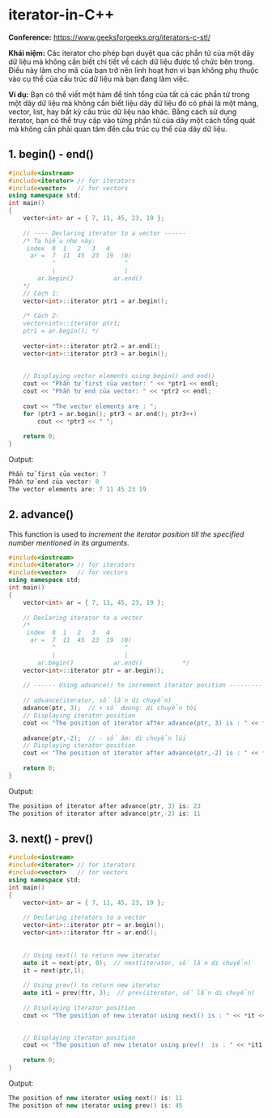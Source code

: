# iterator-in-C++

**Conference:** https://www.geeksforgeeks.org/iterators-c-stl/

**Khái niệm:**
Các iterator cho phép bạn duyệt qua các phần tử của một dãy dữ liệu mà không cần biết chi tiết về cách dữ liệu được tổ chức bên trong. Điều này làm cho mã của bạn trở nên linh hoạt hơn vì bạn không phụ thuộc vào cụ thể của cấu trúc dữ liệu mà bạn đang làm việc.

**Ví dụ:** Bạn có thể viết một hàm để tính tổng của tất cả các phần tử trong một dãy dữ liệu mà không cần biết liệu dãy dữ liệu đó có phải là một mảng, vector, list, hay bất kỳ cấu trúc dữ liệu nào khác. Bằng cách sử dụng iterator, bạn có thể truy cập vào từng phần tử của dãy một cách tổng quát mà không cần phải quan tâm đến cấu trúc cụ thể của dãy dữ liệu.

## 1. begin() - end()
~~~cpp
#include<iostream> 
#include<iterator> // for iterators 
#include<vector>   // for vectors 
using namespace std; 
int main() 
{ 
    vector<int> ar = { 7, 11, 45, 23, 19 };
      
    // ---- Declaring iterator to a vector ------
    /* Ta hiểu như này:
     index  0  1   2   3   4 
      ar =  7  11  45  23  19  (0)
            ^                   ^
            |                   |
        ar.begin()           ar.end()
    */
    // Cách 1:
    vector<int>::iterator ptr1 = ar.begin();
    
    /* Cách 2:
    vector<int>::iterator ptr1;
    ptr1 = ar.begin(); */
      
    vector<int>::iterator ptr2 = ar.end(); 
    vector<int>::iterator ptr3 = ar.begin(); 
      
      
    // Displaying vector elements using begin() and end() 
    cout << "Phần tử first của vector: " << *ptr1 << endl;
    cout << "Phần tử end của vector: " << *ptr2 << endl; 
    
    cout << "The vector elements are : "; 
    for (ptr3 = ar.begin(); ptr3 < ar.end(); ptr3++) 
        cout << *ptr3 << " "; 
      
    return 0;     
} 
~~~
Output:
~~~cpp
Phần tử first của vector: 7
Phần tử end của vector: 0
The vector elements are: 7 11 45 23 19
~~~

## 2.  advance()
This function is used to *increment the iterator position till the specified number mentioned in its arguments*.
~~~cpp
#include<iostream> 
#include<iterator> // for iterators 
#include<vector>   // for vectors 
using namespace std; 
int main() 
{ 
    vector<int> ar = { 7, 11, 45, 23, 19 }; 
      
    // Declaring iterator to a vector
    /*
     index  0  1   2   3   4 
      ar =  7  11  45  23  19  (0)
            ^                   ^
            |                   |
        ar.begin()           ar.end()           */
    vector<int>::iterator ptr = ar.begin(); 
      
    // ------ Using advance() to increment iterator position ---------
    
    // advance(iterator, số lần di chuyển)
    advance(ptr, 3);  // + số dương: di chuyển tới 
    // Displaying iterator position 
    cout << "The position of iterator after advance(ptr, 3) is : " << *ptr << endl;
    
    advance(ptr,-2);  // - số âm: di chuyển lùi
    // Displaying iterator position 
    cout << "The position of iterator after advance(ptr,-2) is : " << *ptr << endl;
       
    return 0; 
} 
~~~
Output:
~~~cpp
The position of iterator after advance(ptr, 3) is: 23
The position of iterator after advance(ptr,-2) is: 11
~~~

## 3. next() - prev()
~~~cpp
#include<iostream> 
#include<iterator> // for iterators 
#include<vector>   // for vectors 
using namespace std; 
int main() 
{ 
    vector<int> ar = { 7, 11, 45, 23, 19 };
      
    // Declaring iterators to a vector 
    vector<int>::iterator ptr = ar.begin(); 
    vector<int>::iterator ftr = ar.end(); 
     
     
    // Using next() to return new iterator 
    auto it = next(ptr, 0);  // next(iterator, số lần di chuyển)
    it = next(ptr,1);
      
    // Using prev() to return new iterator 
    auto it1 = prev(ftr, 3);  // prev(iterator, số lần di chuyển)
      
    // Displaying iterator position 
    cout << "The position of new iterator using next() is : " << *it << endl;

      
    // Displaying iterator position 
    cout << "The position of new iterator using prev()  is : " << *it1 << endl; 
      
    return 0;  
} 
~~~
Output:
~~~cpp
The position of new iterator using next() is: 11
The position of new iterator using prev() is: 45
~~~
